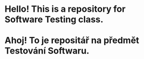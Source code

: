 <h1>Hello! This is a repository for Software Testing class. 
  <br>
  <br>
Ahoj! To je repositář na předmět Testování Softwaru. </h1>
